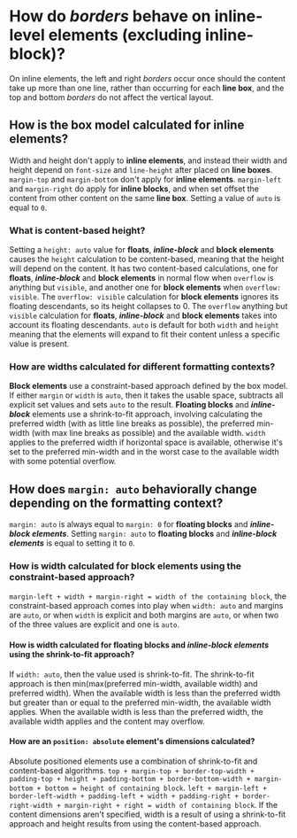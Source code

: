 # How do _borders_ behave on inline-level elements (excluding inline-block)?

On inline elements, the left and right _borders_ occur once should the content take up more than one line, rather than occurring for each **line box**, and the top and bottom _borders_ do not affect the vertical layout.

## How is the box model calculated for **inline elements**?

Width and height don't apply to **inline elements**, and instead their width and height depend on `font-size` and `line-height` after placed on **line boxes**. `margin-top` and `margin-bottom` don't apply for **inline elements**. `margin-left` and `margin-right` do apply for **inline blocks**, and when set offset the content from other content on the same **line box**. Setting a value of `auto` is equal to `0`.

### What is content-based height?

Setting a `height: auto` value for **floats**, **_inline-block_** and **block elements** causes the `height` calculation to be content-based, meaning that the height will depend on the content. It has two content-based calculations, one for **floats**, **_inline-block_** and **block elements** in normal flow when `overflow` is anything but `visible`, and another one for **block elements** when `overflow: visible`. The `overflow: visible` calculation for **block elements** ignores its floating descendants, so its height collapses to 0\. The `overflow` anything but `visible` calculation for **floats**, **_inline-block_** and **block elements** takes into account its floating descendants. `auto` is default for both `width` and `height` meaning that the elements will expand to fit their content unless a specific value is present.

### How are widths calculated for different **formatting contexts**?

**Block elements** use a constraint-based approach defined by the box model. If either `margin` or `width` is `auto`, then it takes the usable space, subtracts all explicit set values and sets `auto` to the result. **Floating blocks** and **_inline-block_** elements use a shrink-to-fit approach, involving calculating the preferred width (with as little line breaks as possible), the preferred min-width (with max line breaks as possible) and the available width. `width` applies to the preferred width if horizontal space is available, otherwise it's set to the preferred min-width and in the worst case to the available width with some potential overflow.

## How does `margin: auto` behaviorally change depending on the **formatting context**?

`margin: auto` is always equal to `margin: 0` for **floating blocks** and **_inline-block elements_**. Setting `margin: auto` to **floating blocks** and **_inline-block elements_** is equal to setting it to `0`.

### How is width calculated for **block elements** using the constraint-based approach?

`margin-left + width + margin-right = width of the containing block`, the constraint-based approach comes into play when `width: auto` and margins are `auto`, or when `width` is explicit and both margins are `auto`, or when two of the three values are explicit and one is `auto`.

#### How is width calculated for **floating blocks** and **_inline-block elements_** using the shrink-to-fit approach?

If `width: auto`, then the value used is shrink-to-fit. The shrink-to-fit approach is then min(max(preferred min-width, available width) and preferred width). When the available width is less than the preferred width but greater than or equal to the preferred min-width, the available width applies. When the available width is less than the preferred width, the available width applies and the content may overflow.

#### How are an `position: absolute` element's dimensions calculated?

Absolute positioned elements use a combination of shrink-to-fit and content-based algorithms. `top + margin-top + border-top-width + padding-top + height + padding-bottom + border-bottom-width + margin-bottom + bottom = height of containing block`. `left + margin-left + border-left-width + padding-left + width + padding-right + border-right-width + margin-right + right = width of containing block`. If the content dimensions aren't specified, width is a result of using a shrink-to-fit approach and height results from using the content-based approach.
